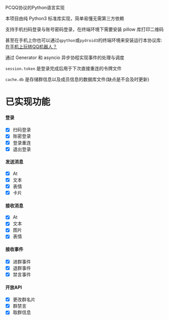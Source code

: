 PCQQ协议的Python语言实现

本项目由纯 Python3 标准库实现，简单易懂无需第三方依赖

支持手机扫码登录与账号密码登录，在终端环境下需要安装 pillow 库打印二维码

甚至在手机上你也可以通过`qpython`或`pydroid3`的终端环境来安装运行本协议库: [在手机上玩转QQ机器人？](https://b23.tv/ZVHP0lK)

通过 Generator 和 asyncio 异步协程实现事件的处理与调度

`session.token` 是登录完成后用于下次直接重连的令牌文件

`cache.db` 是存储群信息以及成员信息的数据库文件(缺点是不会及时更新)

# 已实现功能

#### 登录
- [x] 扫码登录
- [x] 账密登录
- [x] 登录重连
- [x] 退出登录

#### 发送消息
- [x] At
- [x] 文本
- [x] 表情
- [x] 卡片

#### 接收消息
- [x] At
- [x] 文本
- [x] 图片
- [x] 表情

#### 接收事件
- [x] 进群事件
- [x] 退群事件
- [x] 禁言事件

#### 开放API
- [x] 更改群名片
- [x] 群禁言
- [x] 取群信息